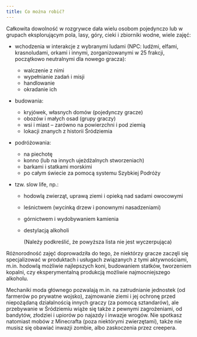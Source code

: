```yaml
---
title: Co można robić?
---
```


Całkowita dowolność w rozgrywce dała wielu osobom pojedynczo lub w grupach eksplorującym pola, lasy, góry, cieki i zbiorniki wodne, wiele zajęć:

- wchodzenia w interakcje z wybranymi ludami (NPC: ludźmi, elfami, krasnoludami, orkami i innymi, zorganizowanymi w 25 frakcji, początkowo neutralnymi dla nowego gracza):
  - walczenie z nimi
  - wypełnianie zadań i misji
  - handlowanie
  - okradanie ich
- budowania:
  - kryjówek, własnych domów (pojedynczy gracze)
  - obozów i małych osad (grupy graczy)
  - wsi i miast – zarówno na powierzchni i pod ziemią
  - lokacji znanych z historii Śródziemia
- podróżowania:
  - na piechotę
  - konno (lub na innych ujeżdżalnych stworzeniach)
  - barkami i statkami morskimi
  - po całym świecie za pomocą systemu Szybkiej Podróży
- tzw. slow life, np.:

  - hodowlą zwierząt, uprawą ziemi i opieką nad sadami owocowymi
  - leśnictwem (wycinką drzew i ponownymi nasadzeniami)
  - górnictwem i wydobywaniem kamienia
  - destylacją alkoholi

    (Należy podkreślić, że powyższa lista nie jest wyczerpująca)

Różnorodność zajęć doprowadziła do tego, że niektórzy gracze zaczęli się specjalizować w produktach i usługach związanych z tymi aktywnościami, m.in. hodowlą możliwie najlepszych koni, budowaniem statków, tworzeniem kopalni, czy eksperymentalną produkcją możliwie najmocniejszego alkoholu.

Mechaniki moda głównego pozwalają m.in. na zatrudnianie jednostek (od farmerów po prywatne wojsko), zajmowanie ziemi i jej ochronę przed niepożądaną działalnością innych graczy (za pomocą sztandarów), ale przebywanie w Śródziemiu wiąże się także z pewnymi zagrożeniami, od bandytów, złodziei i upiorów po najazdy i inwazje wrogów. Nie spotkasz natomiast mobów z Minecrafta (poza niektórymi zwierzętami), także nie musisz się obawiać inwazji zombie, albo zaskoczenia przez creepera.
